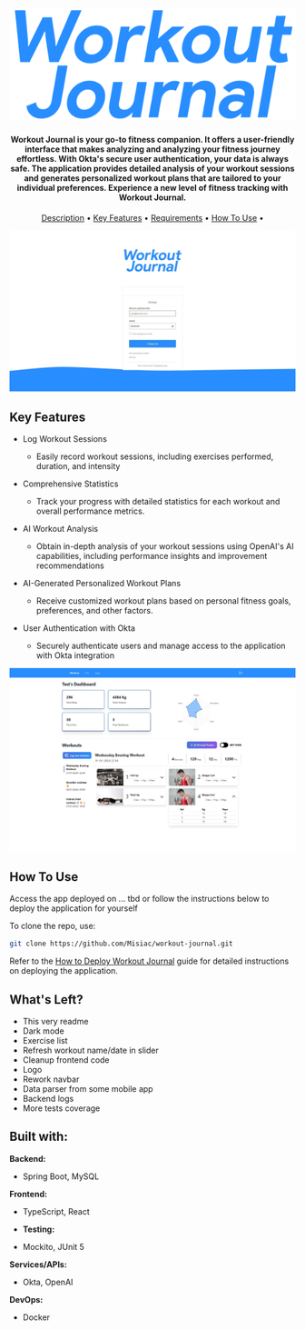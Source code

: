 <h1 align="center">
 <img src="assets/logo.png" alt="Workout Journal">
</h1>

<h4 align="center">
Workout Journal is your go-to fitness companion. It offers a user-friendly interface that makes analyzing and analyzing your fitness journey effortless.
With Okta's secure user authentication, your data is always safe.
The application provides detailed analysis of your workout sessions and generates personalized workout plans that are tailored to your individual preferences.
Experience a new level of fitness tracking with Workout Journal.
</h4>
<p align="center">
	<a href="#description">Description</a> •
  <a href="#key-features">Key Features</a> •
  <a href="#requirements">Requirements</a> •
  <a href="#how-to-use">How To Use</a> •

</p>
 <img src="assets/login.jpeg" alt="Login Page">

## Key Features

* Log Workout Sessions
    - Easily record workout sessions, including exercises performed, duration, and intensity

* Comprehensive Statistics
    - Track your progress with detailed statistics for each workout and overall performance metrics.

* AI Workout Analysis
    - Obtain in-depth analysis of your workout sessions using OpenAI's AI capabilities, including performance insights
      and improvement recommendations

* AI-Generated Personalized Workout Plans
    - Receive customized workout plans based on personal fitness goals, preferences, and other factors.

* User Authentication with Okta
    - Securely authenticate users and manage access to the application with Okta integration

 <img src="assets/page.jpeg" alt="Login Page">

## How To Use

Access the app deployed on ... tbd
or follow the instructions below to deploy the application for yourself

To clone the repo, use:

```bash
git clone https://github.com/Misiac/workout-journal.git
```

Refer to the [How to Deploy Workout Journal](howToDeploy.md) guide for detailed instructions on deploying the
application.

## What's Left?

- This very readme
- Dark mode
- Exercise list
- Refresh workout name/date in slider
- Cleanup frontend code
- Logo
- Rework navbar
- Data parser from some mobile app
- Backend logs
- More tests coverage

## Built with:

**Backend:**

- Spring Boot, MySQL

**Frontend:**

- TypeScript, React

- **Testing:**

- Mockito, JUnit 5

**Services/APIs:**

- Okta, OpenAI

**DevOps:**

- Docker